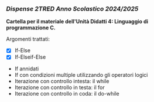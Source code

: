 ### *Dispense 2TRED Anno Scolastico 2024/2025*

**Cartella per il materiale dell'Unità Didatti 4: Linguaggio di programmazione C.**

Argomenti trattati:
- [X] If-Else
- [X] If-Elseif-Else
-  If annidati
-  If con condizioni multiple utilizzando gli operatori logici
-  Iterazione con controllo intesta: il while
-  Iterazione con controllo in testa: il for
-  Iterazione con controllo in coda: il do-while
